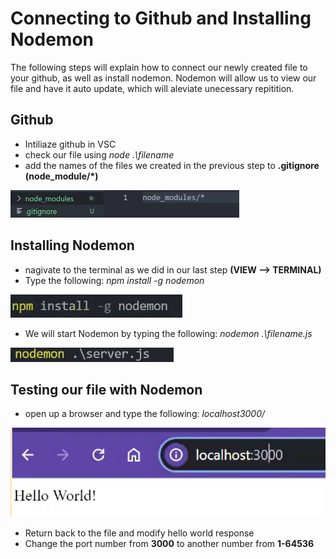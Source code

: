 # Connecting to Github and Installing Nodemon

The following steps will explain how to connect our newly created file to your github, as well as install nodemon.
Nodemon will allow us to view our file and have it auto update, which will aleviate unecessary repitition.

## Github
- Intiliaze github in VSC
- check our file using *node .\filename*
- add the names of the files we created in the previous step to **.gitignore (node_module/*)**

![gitIgnore](/Task2/.gitIgnore(7).png)
  
## Installing Nodemon
- nagivate to the terminal as we did in our last step **(VIEW --> TERMINAL)**
- Type the following: *npm install -g nodemon*

![Nodemon](/Task2/Nodemon.png)

- We will start Nodemon by typing the following: *nodemon .\filename.js*

![NodemonServer](/Task2/NodemonServer.png)

## Testing our file with Nodemon
- open up a browser and type the following: *localhost3000/*

![TestingServer](/Task2/serverTest.png)

- Return back to the file and modify hello world response 
- Change the port number from **3000** to another number from **1-64536**
